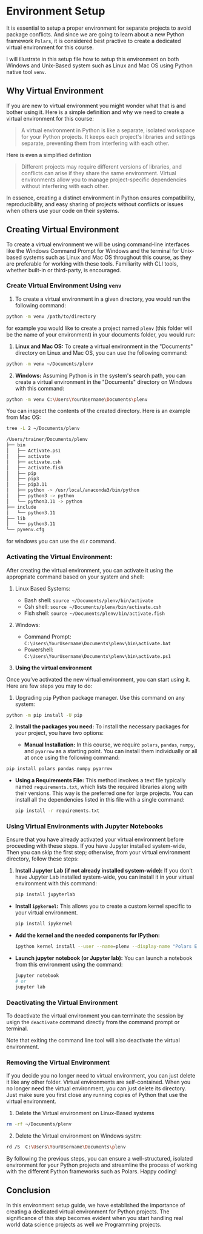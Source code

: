 # Environment Setup

It is essential to setup a proper environment for separate projects to avoid package conflicts. And since we are going to learn about a new Python framework `Polars`, it is considered best practive to create a dedicated virtual environment for this course. 

I will illustrate in this setup file how to setup this environment on both Windows and Unix-Based system such as Linux and Mac OS using Python native tool `venv`.


## Why Virtual Environment

If you are new to virtual environment you might wonder what that is and bother using it. Here is a simple definition and why we need to create a virtual environment for this course:
> A virtual environment in Python is like a separate, isolated workspace for your Python projects. It keeps each project's libraries and settings separate, preventing them from interfering with each other.

Here is even a simplified defintion
> Different projects may require different versions of libraries, and conflicts can arise if they share the same environment. Virtual environments allow you to manage project-specific dependencies without interfering with each other.

In essence, creating a distinct environment in Python ensures compatibility, reproducibility, and easy sharing of projects without conflicts or issues when others use your code on their systems.

## Creating Virtual Environment

To create a virtual environment we will be using command-line interfaces like the Windows Command Prompt for Windows and the terminal for Unix-based systems such as Linux and Mac OS throughout this course, as they are preferable for working with these tools. Familiarity with CLI tools, whether built-in or third-party, is encouraged.


### Create Virtual Environment Using `venv`

1. To create a virtual environment in a given directory, you would run the following command:

```bash
python -m venv /path/to/directory
```
for example you would like to create a project named `plenv` (this folder will be the name of your environment) in your documents folder, you would run:

1. **Linux and Mac OS:**  To create a virtual environment in the "Documents" directory on Linux and Mac OS, you can use the following command:

```bash
python -m venv ~/Documents/plenv
```


2. **Windows:** Assuming Python is in the system's search path, you can create a virtual environment in the "Documents" directory on Windows with this command:

```bash
python -m venv C:\Users\YourUsername\Documents\plenv
```

You can inspect the contents of the created directory. Here is an example from Mac OS:

```bash
tree -L 2 ~/Documents/plenv

/Users/trainer/Documents/plenv
├── bin
│   ├── Activate.ps1
│   ├── activate
│   ├── activate.csh
│   ├── activate.fish
│   ├── pip
│   ├── pip3
│   ├── pip3.11
│   ├── python -> /usr/local/anaconda3/bin/python
│   ├── python3 -> python
│   └── python3.11 -> python
├── include
│   └── python3.11
├── lib
│   └── python3.11
└── pyvenv.cfg
```

for windows you can use the `dir` command.

### Activating the Virtual Environment:

After creating the virtual environment, you can activate it using the appropriate command based on your system and shell:

1. Linux Based Systems:
    - Bash shell: `source ~/Documents/plenv/bin/activate`
    - Csh shell: `source ~/Documents/plenv/bin/activate.csh`
    - Fish shell: `source ~/Documents/plenv/bin/activate.fish`
2. Windows:
    - Command Prompt: `C:\Users\YourUsername\Documents\plenv\bin\activate.bat`
    - Powershell: `C:\Users\YourUsername\Documents\plenv\bin\activate.ps1`

3. **Using the virtual environment**

Once you’ve activated the new virtual environment, you can start using it. Here are few steps you may to do:

1. Upgrading `pip` Python package manager. Use this command on any system:

```bash
python -m pip install -U pip
```

2. **Install the packages you need:** To install the necessary packages for your project, you have two options:

    - **Manual Installation:** In this course, we require `polars`, `pandas`, `numpy`, and `pyarrow` as a starting point. You can install them individually or all at once using the following command:

```bash
pip install polars pandas numpy pyarrow
```

 - **Using a Requirements File:** This method involves a text file typically named `requirements.txt`, which lists the required libraries along with their versions. This way is the preferred one for large projects. You can install all the dependencies listed in this file with a single command:

   ```bash
   pip install -r requirements.txt
   ```

### Using Virtual Environments with Jupyter Notebooks

Ensure that you have already activated your virtual environment before proceeding with these steps. If you have Jupyter installed system-wide, Then you can skip the first step; otherwise, from your virtual environment directory, follow these steps: 


1. **Install Jupyter Lab (if not already installed system-wide):** If you don't have Jupyter Lab installed system-wide, you can install it in your virtual environment with this command:

   ```bash
   pip install jupyterlab
   ```

- **Install `ipykernel`:**  This allows you to create a custom kernel specific to your virtual environment. 

   ```bash
   pip install ipykernel
   ```

- **Add the kernel and the needed components for IPython:**

   ```bash
   ipython kernel install --user --name=plenv --display-name "Polars Env"
   ```

- **Launch jupyter notebook (or Jupyter lab):** You can launch a notebook from this environment using the command:

   ```bash
   jupyter notebook
   # or
   jupyter lab
   ```


### Deactivating the Virtual Environment

To deactivate the virtual environment you can terminate the session by usign the `deactivate` command directly from the command prompt or terminal.

Note that exiting the command line tool will also deactivate the virtual environment.


### Removing the Virtual Environment

If you decide you no longer need to virtual environment, you can just delete it like any other folder.
Virtual environments are self-contained. When you no longer need the virtual environment, you can just delete its directory. Just make sure you first close any running copies of Python that use the virtual environment.

1. Delete the Virtual environment on Linux-Based systems

```bash
rm -rf ~/Documents/plenv
```

2. Delete the Virtual environment on Windows systm:

```bash
rd /S  C:\Users\YourUsername\Documents\plenv
```

By following the previous steps, you can ensure a well-structured, isolated environment for your Python projects and streamline the process of working with the different Python frameworks such as Polars. Happy coding!

## Conclusion

In this environment setup guide, we have established the importance of creating a dedicated virtual environment for Python projects. The significance of this step becomes evident when you start handling real world data science projects as well we Programming projects.



